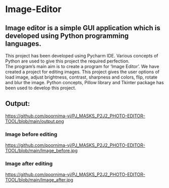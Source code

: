 # Image-Editor
## Image editor is a simple GUI application which is developed using Python programming languages.
This project has been developed using  Pycharm IDE.
Various concepts of Python are used to give this project the required perfection.                                            
The program’s main aim is to create a program for ‘Image Editor’.
We have created a project for editing images.
This project gives the user  options of load image, adjust brightness, contrast, sharpness and colors, flip, rotate and blur the image. 
Python concepts, Pillow library and Tkinter package has  been used to develop this project.

## **Output:**

https://github.com/poornima-vj/PJ_MASKS_P2J2_PHOTO-EDITOR-TOOL/blob/main/output.png
### Image before editing

https://github.com/poornima-vj/PJ_MASKS_P2J2_PHOTO-EDITOR-TOOL/blob/main/Image_before.jpg


### Image after editing

https://github.com/poornima-vj/PJ_MASKS_P2J2_PHOTO-EDITOR-TOOL/blob/main/Image_after.jpg

